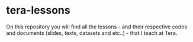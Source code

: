 # tera-lessons
On this repository you will find all the lessons - and their respective codes and documents (slides, texts, datasets and etc..) - that I teach at Tera.
